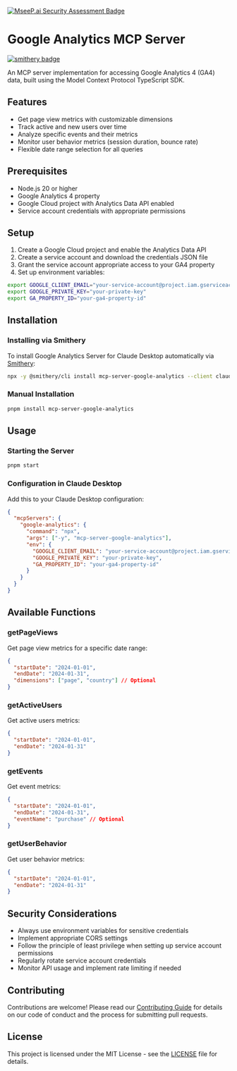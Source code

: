 [![MseeP.ai Security Assessment Badge](https://mseep.net/pr/ruchernchong-mcp-server-google-analytics-badge.png)](https://mseep.ai/app/ruchernchong-mcp-server-google-analytics)

# Google Analytics MCP Server

[![smithery badge](https://smithery.ai/badge/mcp-server-google-analytics)](https://smithery.ai/server/mcp-server-google-analytics)

An MCP server implementation for accessing Google Analytics 4 (GA4) data, built using the Model Context Protocol
TypeScript SDK.

## Features

- Get page view metrics with customizable dimensions
- Track active and new users over time
- Analyze specific events and their metrics
- Monitor user behavior metrics (session duration, bounce rate)
- Flexible date range selection for all queries

## Prerequisites

- Node.js 20 or higher
- Google Analytics 4 property
- Google Cloud project with Analytics Data API enabled
- Service account credentials with appropriate permissions

## Setup

1. Create a Google Cloud project and enable the Analytics Data API
2. Create a service account and download the credentials JSON file
3. Grant the service account appropriate access to your GA4 property
4. Set up environment variables:

```bash
export GOOGLE_CLIENT_EMAIL="your-service-account@project.iam.gserviceaccount.com"
export GOOGLE_PRIVATE_KEY="your-private-key"
export GA_PROPERTY_ID="your-ga4-property-id"
```

## Installation

### Installing via Smithery

To install Google Analytics Server for Claude Desktop automatically via [Smithery](https://smithery.ai/server/mcp-server-google-analytics):

```bash
npx -y @smithery/cli install mcp-server-google-analytics --client claude
```

### Manual Installation
```bash
pnpm install mcp-server-google-analytics
```

## Usage

### Starting the Server

```bash
pnpm start
```

### Configuration in Claude Desktop

Add this to your Claude Desktop configuration:

```json
{
  "mcpServers": {
    "google-analytics": {
      "command": "npx",
      "args": ["-y", "mcp-server-google-analytics"],
      "env": {
        "GOOGLE_CLIENT_EMAIL": "your-service-account@project.iam.gserviceaccount.com",
        "GOOGLE_PRIVATE_KEY": "your-private-key",
        "GA_PROPERTY_ID": "your-ga4-property-id"
      }
    }
  }
}
```

## Available Functions

### getPageViews

Get page view metrics for a specific date range:

```json
{
  "startDate": "2024-01-01",
  "endDate": "2024-01-31",
  "dimensions": ["page", "country"] // Optional
}
```

### getActiveUsers

Get active users metrics:

```json
{
  "startDate": "2024-01-01",
  "endDate": "2024-01-31"
}
```

### getEvents

Get event metrics:

```json
{
  "startDate": "2024-01-01",
  "endDate": "2024-01-31",
  "eventName": "purchase" // Optional
}
```

### getUserBehavior

Get user behavior metrics:

```json
{
  "startDate": "2024-01-01",
  "endDate": "2024-01-31"
}
```

## Security Considerations

- Always use environment variables for sensitive credentials
- Implement appropriate CORS settings
- Follow the principle of least privilege when setting up service account permissions
- Regularly rotate service account credentials
- Monitor API usage and implement rate limiting if needed

## Contributing

Contributions are welcome! Please read our [Contributing Guide](CONTRIBUTING.md) for details on our code of conduct and
the process for submitting pull requests.

## License

This project is licensed under the MIT License - see the [LICENSE](LICENSE) file for details.
